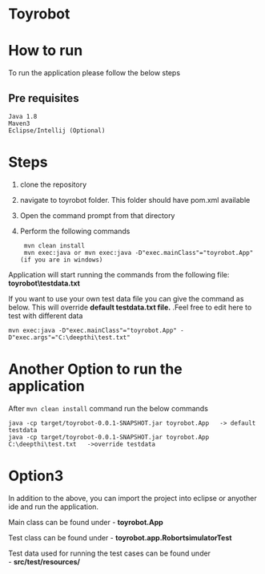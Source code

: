 # Toyrobot


# How to run
   To run the application please follow the below steps

## Pre requisites
    Java 1.8
    Maven3
    Eclipse/Intellij (Optional)

# Steps

1. clone the repository
2. navigate to toyrobot folder. This folder should have pom.xml available
3. Open the command prompt from that directory
4. Perform the following commands

 

        mvn clean install
        mvn exec:java or mvn exec:java -D"exec.mainClass"="toyrobot.App"  (if you are in windows)

Application will start running the commands from the following file: **toyrobot\testdata.txt**

If you want to use your own test data file you can give the command as below. This will override **default testdata.txt file.** .Feel free to edit here to test with different data

    mvn exec:java -D"exec.mainClass"="toyrobot.App" -D"exec.args"="C:\deepthi\test.txt"

# Another Option to run the application

After  `mvn clean install`  command run the below commands

	java -cp target/toyrobot-0.0.1-SNAPSHOT.jar toyrobot.App   -> default testdata
	java -cp target/toyrobot-0.0.1-SNAPSHOT.jar toyrobot.App C:\deepthi\test.txt   ->override testdata

 # Option3

In addition to the above, you can import the project into eclipse or anyother ide and run the application.

Main class can be found under
	- **toyrobot.App**

Test class can be found under
	- **toyrobot.app.RobortsimulatorTest**
	
Test data used for running the test cases can be found under	
	- **src/test/resources/**